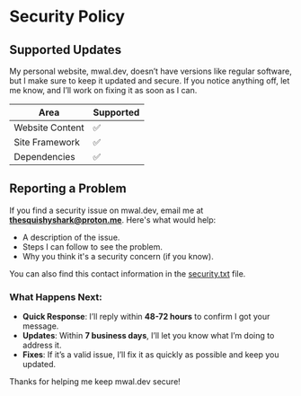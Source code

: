 # Security Policy

## Supported Updates

My personal website, mwal.dev, doesn’t have versions like regular software, but I make sure to keep it updated and secure. If you notice anything off, let me know, and I’ll work on fixing it as soon as I can.

| Area           | Supported          |
| -------------- | ------------------ |
| Website Content | ✅                |
| Site Framework  | ✅                |
| Dependencies    | ✅                |

## Reporting a Problem

If you find a security issue on mwal.dev, email me at **thesquishyshark@proton.me**. Here's what would help:

- A description of the issue.
- Steps I can follow to see the problem.
- Why you think it's a security concern (if you know).

You can also find this contact information in the [security.txt](/.well-known/security.txt) file.

### What Happens Next:
- **Quick Response**: I’ll reply within **48-72 hours** to confirm I got your message.  
- **Updates**: Within **7 business days**, I’ll let you know what I’m doing to address it.  
- **Fixes**: If it’s a valid issue, I’ll fix it as quickly as possible and keep you updated.  

Thanks for helping me keep mwal.dev secure!

